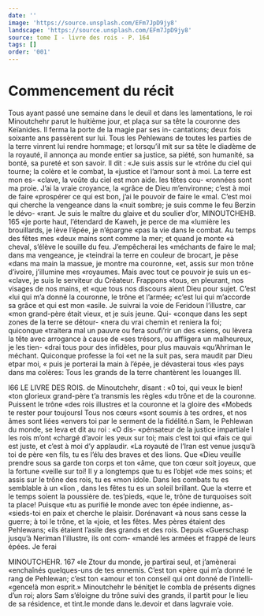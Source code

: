 ```yaml
---
date: ''
image: 'https://source.unsplash.com/EFm7JpD9jy8'
landscape: 'https://source.unsplash.com/EFm7JpD9jy8'
source: tome I - livre des rois - P. 164
tags: []
order: '001'
---
```


# Commencement du récit

Tous ayant passé une semaine dans le deuil et dans les lamentations, le roi Minoutchehr parut le huitième jour, et plaça sur sa tête la couronne des Keïanides. Il ferma la porte de la magie par ses in- cantations; deux fois soixante ans passèrent sur lui. Tous les Pehlewans de toutes les parties de la terre vinrent lui rendre hommage; et lorsqu’il mit sur sa
tête le diadème de la royauté, il annonça au monde
entier sa justice, sa piété, son humanité, sa bonté,
sa pureté et son savoir. Il dit : «Je suis assis sur le
«trône du ciel qui tourne; la colère et le combat, la «justice et l’amour sont à moi. La terre est mon es- «clave, la voûte du ciel est mon aide. les têtes cou- «ronnées sont ma proie. J’ai la vraie croyance, la «grâce de Dieu m’environne; c’est à moi de faire «prospérer ce qui est bon, j’ai le pouvoir de faire le «mal. C’est moi qui cherche la vengeance dans la «nuit sombre; je suis comme le feu Berzin le dévo- «rant. Je suis le maître du glaive et du soulier d’or,
MINOUTCHEHB. 165 «je porte haut, l’étendard de Kaweh, je perce de ma
«lumière les brouillards, je lève l’épée, je n’épargne
«pas la vie dans le combat. Au temps des fêtes mes
«deux mains sont comme la mer; et quand je monte «à cheval, s’élève le souille du feu. J’empêcherai les
«méchants de faire le mal; dans ma vengeance, je «teindrai la terre en couleur de brocart, je pèse «dans ma main la massue, je montre ma couronne, «et, assis sur mon trône d’ivoire, j’illumine mes «royaumes. Mais avec tout ce pouvoir je suis un es- «clave, je suis le serviteur du Créateur. Frappons «tous, en pleurant, nos visages de nos mains, et «que tous nos discours aient Dieu pour sujet. C’est
«lui qui m’a donné la couronne, le trône et l’armée;
«c’est lui qui m’accorde sa grâce et qui est mon
«asile. Je suivrai la voie de Feridoun l’illustre, car
«mon grand-père était vieux, et je suis jeune. Qui-
«conque dans les sept zones de la terre se détour-
«nera du vrai chemin et reniera la foi; quiconque
«traitera mal un pauvre ou fera soufi’rir un des
«siens, ou lèvera la tête avec arrogance à cause de
«ses trésors, ou affligera un malheureux, je les tien-
«drai tous pour des infidèles, pour plus mauvais
«qu’Ahriman le méchant. Quiconque professe la foi
«et ne la suit pas, sera maudit par Dieu etpar moi, « puis je porterai la main à l’épée, je dévasterai tous
«les pays dans ma colères:
Tous les grands de la terre chantèrent les louanges
lll.

l66 LE LIVRE DES ROIS.
de Minoutchehr, disant : «0 toi, qui veux le bien! «ton glorieux grand-père t’a transmis les règles
«du trône et de la couronne. Puissent le trône «des rois illustres et la couronne et la gloire des «Mobeds te rester pour toujoursl Tous nos cœurs «sont soumis à tes ordres, et nos âmes sont liées «envers toi par le serment de la fidélité.n Sam, le Pehlewan du monde, se leva et dit au roi : «O dis- «pénsateur de la justice impartiale l les rois m’ont «chargé d’avoir les yeux sur toi; mais c’est toi qui
«fais ce qui est juste, et c’est à moi d’y applaudir.
«La royauté de l’Iran est venue jusqu’à toi de père
«en fils, tu es l’élu des braves et des lions. Que «Dieu veuille prendre sous sa garde ton corps et ton «âme, que ton cœur soit joyeux, que la fortune «veille sur toi! Il y a longtemps que tu es l’objet «de mes soins; et assis sur le trône des rois, tu es «mon idole. Dans les combats tu es semblable à un «lion , dans les fêtes tu es un soleil brillant. Que la «terre et le temps soient la poussière de. tes’pieds, «que le, trône de turquoises soit ta place! Puisque «tu as purifié le monde avec ton épée indienne, as- «sieds-toi en paix et cherche le plaisir. Dorénavant «à nous sans cesse la guerre; à toi le trône, et la «joie, et les fêtes. Mes pères étaient des Pehlewans;
«ils étaient l’asile des grands et des rois. Depuis «Guerschasp jusqu’à Neriman l’illustre, ils ont com- «mandé les armées et frappé de leurs épées. Je ferai

MINOUTCHEHR. 167 «le Ztour du monde, je partirai seul, et j’amènerai
«enchaînés quelques-uns de tes ennemis. C’est ton «père qui m’a donné le rang de Pehlewan; c’est ton «amour et ton conseil qui ont donné de l’intelli- «gence!à mon esprit.»
Minoutchehr le bénitjet le combla de présents dignes d’un roi; alors Sam s’éloigne du trône suivi
des grands, il partit pour le lieu de sa résidence, et tint.le monde dans le.devoir et dans lagvraie voie.
